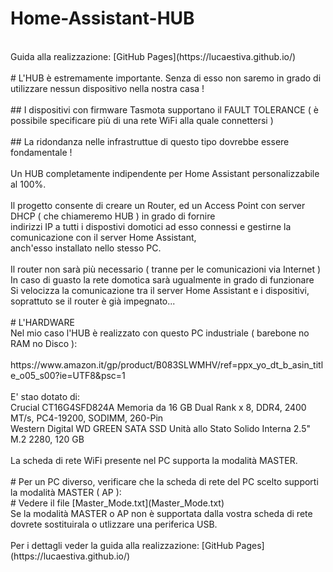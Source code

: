# Home-Assistant-HUB<br/>
<br/>
Guida alla realizzazione: [GitHub Pages](https://lucaestiva.github.io/)<br/>
<br/>
# L'HUB è estremamente importante. Senza di esso non saremo in grado di utilizzare nessun dispositivo nella nostra casa !<br/>
<br/>
## I dispositivi con firmware Tasmota supportano il FAULT TOLERANCE ( è possibile specificare più di una rete WiFi alla quale connettersi )<br/>
<br/>
## La ridondanza nelle infrastruttue di questo tipo dovrebbe essere fondamentale !<br/>
<br/>
Un HUB completamente indipendente per Home Assistant personalizzabile al 100%.</br>
</br>
Il progetto consente di creare un Router, ed un Access Point con server DHCP ( che chiameremo HUB ) in grado di fornire</br>
indirizzi IP a tutti i dispostivi domotici ad esso connessi e gestirne la comunicazione con il server Home Assistant,</br>
anch'esso installato nello stesso PC.</br>
</br>
Il router non sarà più necessario ( tranne per le comunicazioni via Internet )<br />
In caso di guasto la rete domotica sarà ugualmente in grado di funzionare<br />
Si velocizza la comunicazione tra il server Home Assistant e i dispositivi, soprattuto se il router è già impegnato...<br />
<br />
# L'HARDWARE<br />
Nel mio caso l'HUB è realizzato con questo PC industriale ( barebone no RAM no Disco ):<br />
<br />
https://www.amazon.it/gp/product/B083SLWMHV/ref=ppx_yo_dt_b_asin_title_o05_s00?ie=UTF8&psc=1<br />
<br />
E' stao dotato di:<br />
Crucial CT16G4SFD824A Memoria da 16 GB Dual Rank x 8, DDR4, 2400 MT/s, PC4-19200, SODIMM, 260-Pin<br />
Western Digital WD GREEN SATA SSD Unità allo Stato Solido Interna 2.5" M.2 2280, 120 GB<br />
<br />
La scheda di rete WiFi presente nel PC supporta la modalità MASTER.<br />
<br />
# Per un PC diverso, verificare che la scheda di rete del PC scelto supporti la modalità MASTER ( AP ):</br>
# Vedere il file [Master_Mode.txt](Master_Mode.txt)<br />
Se la modalità MASTER o AP non è supportata dalla vostra scheda di rete dovrete sostituirala o utlizzare una periferica USB.<br />
<br />
Per i dettagli veder la guida alla realizzazione: [GitHub Pages](https://lucaestiva.github.io/)
